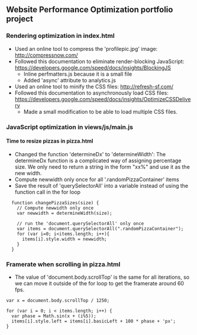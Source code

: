 ## Website Performance Optimization portfolio project

### Rendering optimization in index.html

* Used an online tool to compress the 'profilepic.jpg' image: http://compressnow.com/
* Followed this documentation to eliminate render-blocking JavaScript: https://developers.google.com/speed/docs/insights/BlockingJS
  * Inline perfmatters.js because it is a small file
  * Added 'async' attribute to analytics.js
* Used an online tool to minify the CSS files: http://refresh-sf.com/
* Followed this documentation to asynchronously load CSS files: https://developers.google.com/speed/docs/insights/OptimizeCSSDelivery
  * Made a small modification to be able to load multiple CSS files.

### JavaScript optimization in views/js/main.js
#### Time to resize pizzas in pizza.html
* Changed the function 'determineDx' to 'determineWidth': The determineDx function is a complicated way of assigning percentage size. We only need to return a string in the form "xx%" and use it as the new width.
* Compute newwidth only once for all '.randomPizzaContainer' items
* Save the result of 'querySelectorAll' into a variable instead of using the function call in the for loop
```  
  function changePizzaSizes(size) {
    // Compute newwidth only once
    var newwidth = determineWidth(size);
  
    // run the 'document.querySelectorAll' only once
    var items = document.querySelectorAll(".randomPizzaContainer");
    for (var i=0; i<items.length; i++){
      items[i].style.width = newwidth;
    }
  }
```

### Framerate when scrolling in pizza.html
* The value of 'document.body.scrollTop' is the same for all iterations, so we can move it outside of the for loop to get the framerate around 60 fps.
```
var x = document.body.scrollTop / 1250;

for (var i = 0; i < items.length; i++) {
  var phase = Math.sin(x + (i%5));
  items[i].style.left = items[i].basicLeft + 100 * phase + 'px';
}
```

